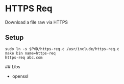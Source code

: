 # HTTPS Req
Download a file raw via HTTPS
## Setup
```shell
sudo ln -s $PWD/https-req.c /usr/include/https-req.c
make bin name=https-req
https-req abc.com
```
\#\# Libs
- openssl